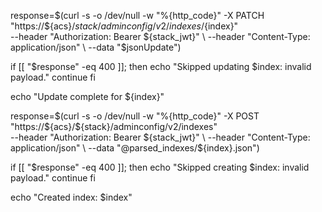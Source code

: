 response=$(curl -s -o /dev/null -w "%{http_code}" -X PATCH "https://${acs}/${stack}/adminconfig/v2/indexes/${index}" \
  --header "Authorization: Bearer ${stack_jwt}" \
  --header "Content-Type: application/json" \
  --data "$jsonUpdate")

if [[ "$response" -eq 400 ]]; then
  echo "Skipped updating $index: invalid payload."
  continue
fi

echo "Update complete for ${index}"



response=$(curl -s -o /dev/null -w "%{http_code}" -X POST "https://${acs}/${stack}/adminconfig/v2/indexes" \
  --header "Authorization: Bearer ${stack_jwt}" \
  --header "Content-Type: application/json" \
  --data "@parsed_indexes/${index}.json")

if [[ "$response" -eq 400 ]]; then
  echo "Skipped creating $index: invalid payload."
  continue
fi

echo "Created index: $index"
